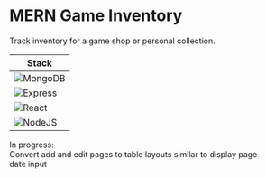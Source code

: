 # MERN Game Inventory

Track inventory for a game shop or personal collection. <br>


|  Stack  |
| ------- |
| ![MongoDB](https://img.shields.io/badge/MongoDB-%234ea94b.svg?style=for-the-badge&logo=mongodb&logoColor=white) |
| ![Express](https://img.shields.io/badge/Express.js-000000?style=for-the-badge&logo=express&logoColor=white) |
| ![React](https://img.shields.io/badge/react-%2320232a.svg?style=for-the-badge&logo=react&logoColor=%2361DAFB) |
| ![NodeJS](https://img.shields.io/badge/node.js-6DA55F?style=for-the-badge&logo=node.js&logoColor=white) |

In progress: <br>
Convert add and edit pages to table layouts similar to display page <br>
date input <br>
